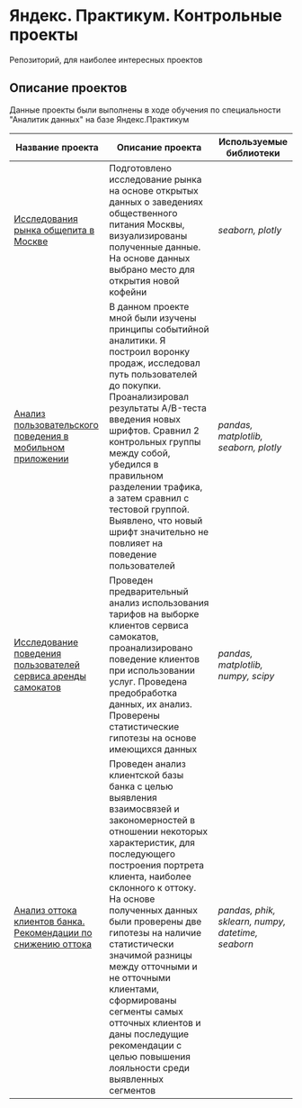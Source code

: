 # Яндекс. Практикум. Контрольные проекты
Репозиторий, для наиболее интересных проектов
## Описание проектов
Данные проекты были выполнены в ходе обучения по специальности "Аналитик данных" на базе Яндекс.Практикум

| Название проекта                          | Описание проекта                             | Используемые библиотеки |
| --- | --- | --- |
| [Исследования рынка общепита в Москве](https://github.com/trueOG24/yandex_projects/tree/main/Анализ%20рынка%20общественного%20питания) | Подготовлено исследование рынка на основе открытых данных о заведениях общественного питания Москвы, визуализированы полученные данные. На основе данных выбрано место для открытия новой кофейни | *seaborn, plotly* |
| [Анализ пользовательского поведения в мобильном приложении](https://github.com/trueOG24/yandex_projects/tree/main/Принятие%20решений%20в%20бизнесе) | В данном проекте мной были изучены принципы событийной аналитики. Я построил воронку продаж, исследовал путь пользователей до покупки. Проанализировал результаты A/B-теста введения новых шрифтов. Сравнил 2 контрольных группы между собой, убедился в правильном разделении трафика, а затем сравнил с тестовой группой. Выявлено, что новый шрифт значительно не повлияет на поведение пользователей | *pandas, matplotlib, seaborn, plotly* |
| [Исследование поведения пользователей сервиса аренды самокатов](https://github.com/trueOG24/yandex_projects/tree/main/Статистический%20анализ%20данных) | Проведен предварительный анализ использования тарифов на выборке клиентов сервиса самокатов, проанализировано поведение клиентов при использовании услуг. Проведена предобработка данных, их анализ. Проверены статистические гипотезы на основе имеющихся данных | *pandas, matplotlib, numpy, scipy* |
| [Анализ оттока клиентов банка. Рекомендации по снижению оттока](https://github.com/trueOG24/yandex_projects/tree/main/Анализ%20оттока%20клиентов%20банка) | Проведен анализ клиентской базы банка с целью выявления взаимосвязей и закономерностей в отношении некоторых характеристик, для последующего построения портрета клиента, наиболее склонного к оттоку. На основе полученных данных были проверены две гипотезы на наличие статистически значимой разницы между отточными и не отточными клиентами, сформированы сегменты самых отточных клиентов и даны последущие рекомендации с целью повышения лояльности среди выявленных сегментов | *pandas, phik, sklearn, numpy, datetime, seaborn* |


